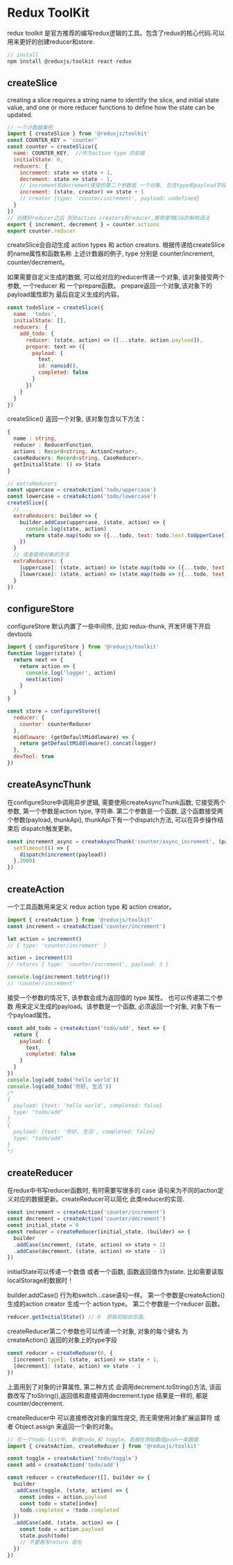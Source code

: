 # Redux ToolKit

  redux toolkit 是官方推荐的编写redux逻辑的工具。包含了redux的核心代码.可以用来更好的创建reducer和store.
```js
// install
npm install @reduxjs/toolkit react-redux
```

## createSlice

  creating a slice requires a string name to identify the slice, and initial state value, and one or more
  reducer functions to define how the state can be updated.

```js
// 一个计数器案例
import { createSlice } from '@reduxjs/toolkit'
const COUNTER_KEY = 'counter'
const counter = createSlice({
  name: COUNTER_KEY,  //作为action type 的前缀
  initialState: 0,
  reducers: {
    increment: state => state + 1,
    decrement: state => state - 1,
    // increment和decrement接受的第二个参数是 一个对象, 包含type和payload字段(就是action creator生成的对象一样)
    increment: (state, creator) => state + 1
    // creator {type: 'counter/increment', payload: undefined}
  }
})
// 创建好reducer之后 到处action creators和reducer,推荐使用ES6的解构语法
export { increment, decrement } = counter.actions
export counter.reducer
```
  createSlice会自动生成 action types 和 action creators. 根据传递给createSlice的name属性和函数名称
  上述计数器的例子, type 分别是 counter/increment, counter/decrement。

  如果需要自定义生成的数据, 可以给对应的reducer传递一个对象, 该对象接受两个参数, 一个reducer 和 一个prepare函数。
  prepare返回一个对象,该对象下的payload属性即为 最后自定义生成的内容。
```js
const todoSlice = createSlice({
  name: 'todos',
  initialState: [],
  reducers: {
    add_todo: {
      reducer: (state, action) => ([...state, action.payload]),
      prepare: text => ({
        payload: {
          text,
          id: nanoid(),
          completed: false
        }
      })
    }
  }
})
```
  createSlice() 返回一个对象, 该对象包含以下方法：

```ts
{
  name : string,
  reducer : ReducerFunction,
  actions : Record<string, ActionCreator>,
  caseReducers: Record<string, CaseReducer>.
  getInitialState: () => State
}
```
```js
// extraReducers
const uppercase = createAction('todo/uppercase')
const lowercase = createAction('todo/lowercase')
createSlice({
  // ...
  extraReducers: builder => {
    builder.addCase(uppercase, (state, action) => {
      console.log(state, action)
      return state.map(todo => ({...todo, text: todo.text.toUpperCase()}))
    })
  }
  // 或者使用对象的方法
  extraReducers: {
    [uppercase]: (state, action) => (state.map(todo => ({...todo, text: todo.text.toUpperCase()})))
    [lowercase]: (state, action) => (state.map(todo => ({...todo, text: todo.text.toLowerCase()})))
  }
})
```

## configureStore

  configureStore 默认内置了一些中间件, 比如 redux-thunk, 开发环境下开启devtools

```js
import { configureStore } from '@reduxjs/toolkit'
function logger(state) {
  return next => {
    return action => {
      console.log('logger', action)
      next(action)
    }
  }
}

const store = configureStore({
  reducer: {
    counter: counterReducer
  },
  middleware: (getDefaultMiddleware) => {
    return getDefaultMiddleware().concat(logger)
  },
  devTool: true
})
```
## createAsyncThunk

  在configureStore中调用异步逻辑, 需要使用createAsyncThunk函数, 它接受两个参数, 第一个参数是action type, 字符串.
  第二个参数是一个函数, 这个函数接受两个参数(payload, thunkApi), thunkApi下有一个dispatch方法, 可以在异步操作结束后
  dispatch触发更新。

```js
const increment_async = createAsyncThunk('counter/async_increment', (payload, {dispatch}) => {
  setTimeout(() => {
    dispatch(increment(payload))
  },2000)
})
```

## createAction

  一个工具函数用来定义 redux action type 和 action creator。
```js
import { createAction } from '@reduxjs/toolkit'
const increment = createAction('counter/increment')

let action = increment()
// { type: 'counter/increment' }

action = increment(3)
// returns { type: 'counter/increment', payload: 3 }

console.log(increment.toString())
// 'counter/increment'
```
  接受一个参数的情况下, 该参数会成为返回值的 type 属性。 也可以传递第二个参数 用来定义生成的payload。该参数是一个函数,
  必须返回一个对象, 对象下有一个payload属性。
```js
const add_todo = createAction('todo/add', text => {
  return {
    payload: {
      text,
      completed: false
    }
  }
})
console.log(add_todo('hello world'))
console.log(add_todo('你好, 生活'))
/*
{
  payload: {text: 'hello world', completed: false}
  type: "todo/add"
}
{
  payload: {text: '你好, 生活', completed: false}
  type: "todo/add"
}
*/
```

## createReducer

  在redux中书写reducer函数时, 有时需要写很多的 case 语句来为不同的action定义对应的数据更新。createReducer可以简化
  此类reducer的实现.
```js
const increment = createAction('counter/increment')
const decrement = createAction('counter/decrement')
const initial_state = 0
const reducer = createReducer(initial_state, (builder) => {
  builder
  .addCase(increment, (state, action) => state + 1)
  .addCase(decrement, (state, action) => state - 1)
})
```
  initialState可以传递一个数值 或者一个函数, 函数返回值作为state. 比如需要读取localStorage的数据时！

  builder.addCase() 行为和switch...case语句一样。
  第一个参数是createAction() 生成的action creator 生成一个 action type。
  第二个参数是一个reducer 函数。
```js
reducer.getInitialState() // 0  获取初始状态值。
```

  createReducer第二个参数也可以传递一个对象, 对象的每个键名 为createAction() 返回的对象上的type字段
```js
const reducer = createReducer(0, {
  [increment.type]: (state, action) => state + 1,
  [decrement]: (state, action) => state - 1
})
```
  上面用到了对象的计算属性, 第二种方式 会调用decrement.toString()方法, 该函数改写了toString(),返回值和直接调用decrement.type
  结果是一样的, 都是 counter/decrement.

  createReducer中 可以直接修改对象的属性提交, 而无需使用对象扩展运算符 或者 Object.assign 来返回一个新的对象。
```js
// 在一个todo-list中, 新增todo,和 toggle。直接在原始数组push一条数据
import { createAction, createReducer } from '@reduxjs/toolkit'

const toggle = createAction('todo/toggle')
const add = createAction('todo/add')

const reducer = createReducer([], builder => {
  builder
  .addCase(toggle, (state, action) => {
    const index = action.payload
    const todo = state[index]
    todo.completed = !todo.completed
  })
  .addCase(add, (state, action) => {
    const todo = action.payload
    state.push(todo)
    // 不要再写return 语句
  })
})
```
